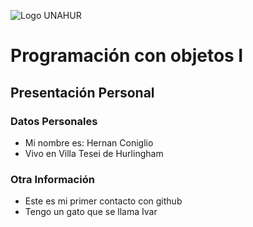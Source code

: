 ![Logo UNAHUR](./UNAHUR.png)

# Programación con objetos I
## Presentación Personal

### Datos Personales
- Mi nombre es: Hernan Coniglio
- Vivo en Villa Tesei de Hurlingham


### Otra Información
- Este es mi primer contacto con github
- Tengo un gato que se llama Ivar
